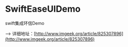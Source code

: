 # SwiftEaseUIDemo
swift集成环信Demo

--> 详细地址：[http://www.imgeek.org/article/825307896](http://www.imgeek.org/article/825307896)
